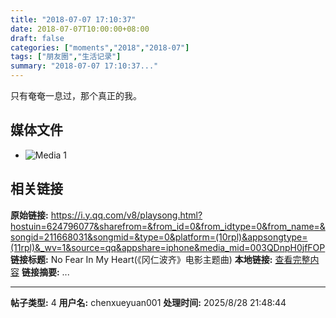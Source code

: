 ```yaml
---
title: "2018-07-07 17:10:37"
date: 2018-07-07T10:00:00+08:00
draft: false
categories: ["moments","2018","2018-07"]
tags: ["朋友圈","生活记录"]
summary: "2018-07-07 17:10:37..."
---
```


只有奄奄一息过，那个真正的我。

## 媒体文件

- ![Media 1](/Moments/photos/2018-07-07/201807071710370.jpg)

## 相关链接

**原始链接:** https://i.y.qq.com/v8/playsong.html?hostuin=624796077&sharefrom=&from_id=0&from_idtype=0&from_name=&songid=211668031&songmid=&type=0&platform=(10rpl)&appsongtype=(11rpl)&_wv=1&source=qq&appshare=iphone&media_mid=003QDnpH0jfFOP
**链接标题:** No Fear In My Heart(《冈仁波齐》电影主题曲)
**本地链接:** [查看完整内容](/link_content/2018/07/2018-07-07/link_content/)
**链接摘要:** ...

---

**帖子类型:** 4
**用户名:** chenxueyuan001
**处理时间:** 2025/8/28 21:48:44